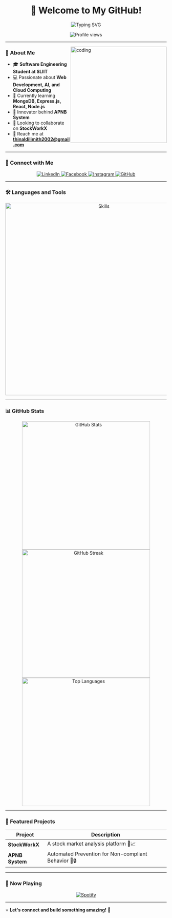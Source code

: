<h1 align="center">🚀 Welcome to My GitHub!</h1>
<p align="center">
  <img src="https://readme-typing-svg.herokuapp.com?font=Fira+Code&pause=1000&center=true&vCenter=true&width=600&lines=Hello%2C+I'm+Thinal+Dilmith+Dewnayana!;Software+Engineering+Student+at+SLIIT;MERN+Stack+Developer+%7C+AI+Enthusiast;Innovator+%7C+Problem+Solver+%7C+Tech+Lover" alt="Typing SVG" />
</p>

<p align="center">
  <img src="https://komarev.com/ghpvc/?username=thinux2002&label=Profile%20views&color=0e75b6&style=flat" alt="Profile views" />
</p>

---

<img align="right" alt="coding" width="300" src="https://media.giphy.com/media/qgQUggAC3Pfv687qPC/giphy.gif" />

### 🌟 About Me
- 🎓 **Software Engineering Student at SLIIT**
- 💻 Passionate about **Web Development, AI, and Cloud Computing**
- 🌱 Currently learning **MongoDB, Express.js, React, Node.js**
- 🔬 Innovator behind **APNB System**
- 🤝 Looking to collaborate on **StockWorkX**
- 📩 Reach me at **thinaldilimith2002@gmail.com**

---

### 🔗 Connect with Me
<p align="center">
  <a href="https://linkedin.com/in/thinal-dewnayana" target="_blank">
    <img src="https://img.shields.io/badge/LinkedIn-%230077B5.svg?style=for-the-badge&logo=linkedin&logoColor=white" alt="LinkedIn" />
  </a>
  <a href="https://fb.com/thinal.dewnayana" target="_blank">
    <img src="https://img.shields.io/badge/Facebook-%231877F2.svg?style=for-the-badge&logo=facebook&logoColor=white" alt="Facebook" />
  </a>
  <a href="https://instagram.com/thinal.dilmith" target="_blank">
    <img src="https://img.shields.io/badge/Instagram-%23E4405F.svg?style=for-the-badge&logo=instagram&logoColor=white" alt="Instagram" />
  </a>
  <a href="https://github.com/thinux2002" target="_blank">
    <img src="https://img.shields.io/badge/GitHub-181717?style=for-the-badge&logo=github&logoColor=white" alt="GitHub" />
  </a>
</p>

---

### 🛠️ Languages and Tools
<p align="center">
  <img src="https://skillicons.dev/icons?i=html,css,js,react,nodejs,express,mongodb,mysql,java,python,c,cpp,flutter,php,git,docker" alt="Skills" width="600"/>
</p>

---

### 📊 GitHub Stats
<p align="center">
  <img src="https://github-readme-stats.vercel.app/api?username=thinux2002&show_icons=true&theme=radical" alt="GitHub Stats" width="400"/>
  <img src="https://github-readme-streak-stats.herokuapp.com/?user=thinux2002&theme=radical" alt="GitHub Streak" width="400"/>
  <img src="https://github-readme-stats.vercel.app/api/top-langs/?username=thinux2002&layout=compact&theme=radical" alt="Top Languages" width="400"/>
</p>

---

### 🚀 Featured Projects
| Project | Description |
|---------|-------------|
| **StockWorkX** | A stock market analysis platform 🏦📈 |
| **APNB System** | Automated Prevention for Non-compliant Behavior 🚗🔒 |

---

### 🎵 Now Playing
<p align="center">
  <a href="https://open.spotify.com/user/thinux2002" target="_blank">
    <img src="https://img.shields.io/badge/Spotify-1DB954?style=for-the-badge&logo=spotify&logoColor=white" alt="Spotify" />
  </a>
</p>

---

⭐ **Let's connect and build something amazing!** 🚀
